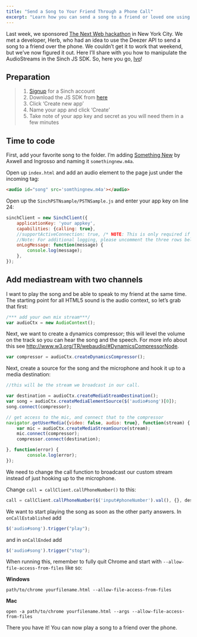 ```yaml
---
title: "Send a Song to Your Friend Through a Phone Call"
excerpt: "Learn how you can send a song to a friend or loved one using the Sinch JS SDK - It's quicker than you think! Sign up today and download the JS SDK now."
---
```

Last week, we sponsored [The Next Web hackathon](http://thenextweb.com/conference/usa/hack-battle) in New York City. We met a developer, Herb, who had an idea to use the Deezer API to send a song to a friend over the phone. We couldn’t get it to work that weekend, but we’ve now figured it out. Here I’ll share with you how to manipulate the AudioStreams in the Sinch JS SDK. So, here you go, [Ivo](https://twitter.com/ilukac)\!

## Preparation

> 1.  [Signup](https://portal.sinch.com/#/signup) for a Sinch account
> 2.  Download the JS SDK from [here](doc:sinchvvvdownloads)
> 3.  Click ‘Create new app’
> 4.  Name your app and click ‘Create’
> 5.  Take note of your app key and secret as you will need them in a few minutes

## Time to code

First, add your favorite song to the folder. I’m adding [Something New](https://www.youtube.com/watch?v=BhJSsX5AKPI) by Axwell and Ingrosso and naming it `somethingnew.m4a`.

Open up `index.html` and add an audio element to the page just under the incoming tag:

```html
<audio id="song" src='somthingnew.m4a'></audio>
```

Open up the `SinchPSTNsample/PSTNSample.js` and enter your app key on line 24:

```javascript
sinchClient = new SinchClient({
    applicationKey: 'your appkey',
    capabilities: {calling: true},
    //supportActiveConnection: true, /* NOTE: This is only required if application is to receive calls / instant messages. */
    //Note: For additional logging, please uncomment the three rows below
    onLogMessage: function(message) {
        console.log(message);
    },
});
```

## Add mediastream with two channels

I want to play the song and be able to speak to my friend at the same time. The starting point for all HTML5 sound is the audio context, so let’s grab that first:

```javascript
/*** add your own mix stream***/
var audioCtx = new AudioContext();
```

Next, we want to create a dynamics compressor; this will level the volume on the track so you can hear the song and the speech. For more info about this see <http://www.w3.org/TR/webaudio/#DynamicsCompressorNode>.

```javascript
var compressor = audioCtx.createDynamicsCompressor();
```

Next, create a source for the song and the microphone and hook it up to a media destination:

```javascript
//this will be the stream we broadcast in our call.

var destination = audioCtx.createMediaStreamDestination();
var song = audioCtx.createMediaElementSource($('audio#song')[0]);
song.connect(compressor);

// get access to the mic, and connect that to the compressor
navigator.getUserMedia({video: false, audio: true}, function(stream) {
    var mic = audioCtx.createMediaStreamSource(stream);
    mic.connect(compressor);
    compressor.connect(destination);

}, function(error) {
        console.log(error);
});
```

We need to change the call function to broadcast our custom stream instead of just hooking up to the microphone.

Change `call = callClient.callPhoneNumber()` to this:

```javascript
call = callClient.callPhoneNumber($('input#phoneNumber').val(), {}, destination.stream);
```

We want to start playing the song as soon as the other party answers. In `onCallEstablished` add

```javascript
$('audio#song').trigger("play");
```

and in `onCallEnded` add

```javascript
$('audio#song').trigger("stop");
```

When running this, remember to fully quit Chrome and start with `--allow-file-access-from-files` like so:

**Windows**

    path/to/chrome yourfilename.html --allow-file-access-from-files

**Mac**

    open -a path/to/chrome yourfilename.html --args --allow-file-access-from-files

There you have it\! You can now play a song to a friend over the phone.
